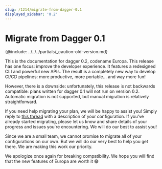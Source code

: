 ```yaml
---
slug: /1214/migrate-from-dagger-0.1
displayed_sidebar: '0.2'
---
```


# Migrate from Dagger 0.1

{@include: ../../../partials/_caution-old-version.md}

This is the documentation for dagger 0.2, codename Europa. This release has one focus: improve the developer experience. It features a redesigned CLI and powerful new APIs. The result is a completely new way to develop CI/CD pipelines: more productive, more portable… and way more fun!

However, there is a downside: unfortunately, this release is not backwards compatible: plans written for dagger 0.1 will not run on version 0.2. Automatic migration is not supported, but manual migration is relatively straightforward.

If you need help migrating your plan, we will be happy to assist you! Simply reply to [this thread](https://github.com/dagger/dagger/discussions/1772) with a description of your configuration. If you've already started migrating, please let us know and share details of your progress and issues you're encountering. We will do our best to assist you!

Since we are a small team, we cannot promise to migrate all of your configurations on our own. But we will do our very best to help you get there. We are making this work our priority.

We apologize once again for breaking compatibility. We hope you will find that the new features of Europa are worth it 😁
